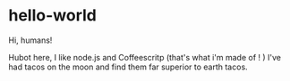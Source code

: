 # hello-world
Hi, humans!

Hubot here, I like node.js and Coffeescritp (that's what i'm made of ! )
I've had tacos on the moon and find them far superior to earth tacos.
